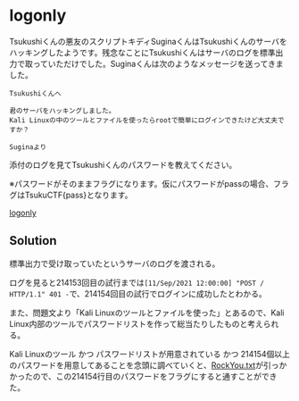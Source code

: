 # logonly
Tsukushiくんの悪友のスクリプトキディSuginaくんはTsukushiくんのサーバをハッキングしたようです。残念なことにTsukushiくんはサーバのログを標準出力で取っていただけでした。Suginaくんは次のようなメッセージを送ってきました。
```
Tsukushiくんへ

君のサーバをハッキングしました。
Kali Linuxの中のツールとファイルを使ったらrootで簡単にログインできたけど大丈夫ですか？

Suginaより
```
添付のログを見てTsukushiくんのパスワードを教えてください。

※パスワードがそのままフラグになります。仮にパスワードがpassの場合、フラグはTsukuCTF{pass}となります。

[logonly](files/logonly)

## Solution
標準出力で受け取っていたというサーバのログを渡される。

ログを見ると214153回目の試行までは`[11/Sep/2021 12:00:00] "POST / HTTP/1.1" 401 -`で、214154回目の試行でログインに成功したとわかる。

また、問題文より「Kali Linuxのツールとファイルを使った」とあるので、Kali Linux内部のツールでパスワードリストを作って総当たりしたものと考えられる。

Kali Linuxのツール かつ パスワードリストが用意されている かつ 214154個以上のパスワードを用意してあることを念頭に調べていくと、[RockYou.txt](https://github.com/brannondorsey/naive-hashcat/releases/download/data/rockyou.txt)が引っかかったので、この214154行目のパスワードをフラグにすると通すことができた。